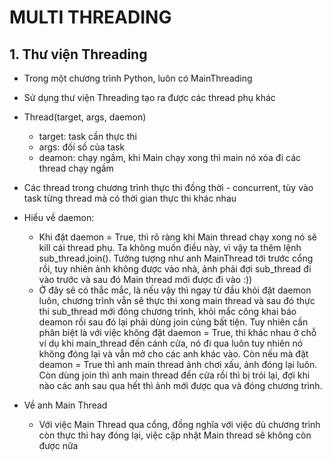 # MULTI THREADING

## 1. Thư viện Threading

- Trong một chương trình Python, luôn có MainThreading
- Sử dụng thư viện Threading tạo ra được các thread phụ khác
- Thread(target, args, daemon)
    - target: task cần thực thi
    - args: đối số của task
    - deamon: chạy ngầm, khi Main chạy xong thì main nó xóa đi các thread chạy ngầm
- Các thread trong chương trình thực thi đồng thời - concurrent, tùy vào task từng thread mà có thời gian thực thi khác nhau

- Hiểu về daemon:
    - Khi đặt daemon = True, thì rõ ràng khi Main thread chạy xong nó sẽ kill cái thread phụ. Ta không muốn điều này, vì vậy ta thêm lệnh sub_thread.join(). Tưởng tượng như anh MainThread tới trước cổng rồi, tuy nhiên ảnh không được vào nhà, ảnh phải đợi sub_thread đi vào trước và sau đó Main thread mới được đi vào :))
    - Ở đây sẽ có thắc mắc, là nếu vậy thì ngay từ đầu khỏi đặt daemon luôn, chương trình vẫn sẽ thực thi xong main thread và sau đó thực thi sub_thread mới đóng chương trình, khỏi mắc công khai báo deamon rồi sau đó lại phải dùng join củng bất tiện. Tuy nhiên cần phân biệt là với việc không đặt daemon = True, thì khác nhau ở chỗ ví dụ khi main_thread đến cánh cửa, nó đi qua luôn tuy nhiên nó không đóng lại và vẫn mở cho các anh khác vào. Còn nếu mà đặt deamon = True thì anh main thread ảnh chơi xấu, ảnh đóng lại luôn. Còn dùng join thì anh main thread đến cửa rồi thì bị trói lại, đợi khi nào các anh sau qua hết thì ảnh mới được qua và đóng chương trình.

- Về anh Main Thread
    - Với việc Main Thread qua cổng, đồng nghĩa với việc dù chương trình còn thực thi hay đóng lại, việc cập nhật Main thread sẽ không còn được nữa

